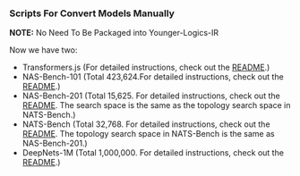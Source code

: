 ### Scripts For Convert Models Manually

**NOTE:** No Need To Be Packaged into Younger-Logics-IR

Now we have two:
* Transformers.js (For detailed instructions, check out the [README](./transformers.js/README.ZH.md).)
* NAS-Bench-101 (Total 423,624.For detailed instructions, check out the [README](./NASB/NAS-Bench-101/README.md).)
* NAS-Bench-201 (Total 15,625. For detailed instructions, check out the [README](./NASB/NAS-Bench-201/README.md). The search space is the same as the topology search space in NATS-Bench.)
* NATS-Bench (Total 32,768. For detailed instructions, check out the [README](./NASB/NATS-Bench/README.md). The topology search space in NATS-Bench is the same as NAS-Bench-201.)
* DeepNets-1M (Total 1,000,000. For detailed instructions, check out the [README](./NASB/DeepNets-1M/README.md).)